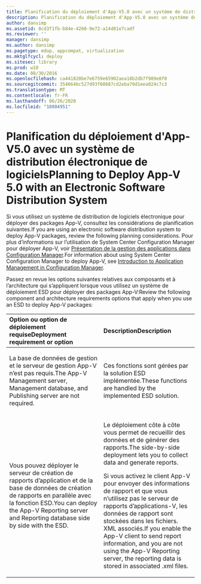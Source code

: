 ```yaml
---
title: Planification du déploiement d'App-V5.0 avec un système de distribution électronique de logiciels
description: Planification du déploiement d'App-V5.0 avec un système de distribution électronique de logiciels
author: dansimp
ms.assetid: 8cd3f1fb-b84e-4260-9e72-a14d01e7cadf
ms.reviewer: ''
manager: dansimp
ms.author: dansimp
ms.pagetype: mdop, appcompat, virtualization
ms.mktglfcycl: deploy
ms.sitesec: library
ms.prod: w10
ms.date: 08/30/2016
ms.openlocfilehash: ca441820be7e6759e65902aea18b2db7f989e8f0
ms.sourcegitcommit: 354664bc527d93f80687cd2eba70d1eea024c7c3
ms.translationtype: MT
ms.contentlocale: fr-FR
ms.lasthandoff: 06/26/2020
ms.locfileid: "10804951"
---
```

# <span data-ttu-id="0d0e7-103">Planification du déploiement d'App-V5.0 avec un système de distribution électronique de logiciels</span><span class="sxs-lookup"><span data-stu-id="0d0e7-103">Planning to Deploy App-V 5.0 with an Electronic Software Distribution System</span></span>


<span data-ttu-id="0d0e7-104">Si vous utilisez un système de distribution de logiciels électronique pour déployer des packages App-V, consultez les considérations de planification suivantes.</span><span class="sxs-lookup"><span data-stu-id="0d0e7-104">If you are using an electronic software distribution system to deploy App-V packages, review the following planning considerations.</span></span> <span data-ttu-id="0d0e7-105">Pour plus d’informations sur l’utilisation de System Center Configuration Manager pour déployer App-V, voir [Présentation de la gestion des applications dans Configuration Manager](https://go.microsoft.com/fwlink/?LinkId=281816).</span><span class="sxs-lookup"><span data-stu-id="0d0e7-105">For information about using System Center Configuration Manager to deploy App-V, see [Introduction to Application Management in Configuration Manager](https://go.microsoft.com/fwlink/?LinkId=281816).</span></span>

<span data-ttu-id="0d0e7-106">Passez en revue les options suivantes relatives aux composants et à l’architecture qui s’appliquent lorsque vous utilisez un système de déploiement ESD pour déployer des packages App-V:</span><span class="sxs-lookup"><span data-stu-id="0d0e7-106">Review the following component and architecture requirements options that apply when you use an ESD to deploy App-V packages:</span></span>

<table>
<colgroup>
<col width="50%" />
<col width="50%" />
</colgroup>
<thead>
<tr class="header">
<th align="left"><span data-ttu-id="0d0e7-107">Option ou option de déploiement requise</span><span class="sxs-lookup"><span data-stu-id="0d0e7-107">Deployment requirement or option</span></span></th>
<th align="left"><span data-ttu-id="0d0e7-108">Description</span><span class="sxs-lookup"><span data-stu-id="0d0e7-108">Description</span></span></th>
</tr>
</thead>
<tbody>
<tr class="odd">
<td align="left"><p><span data-ttu-id="0d0e7-109">La base de données de gestion et le serveur de gestion App-V n’est pas requis.</span><span class="sxs-lookup"><span data-stu-id="0d0e7-109">The App-V Management server, Management database, and Publishing server are not required.</span></span></p></td>
<td align="left"><p><span data-ttu-id="0d0e7-110">Ces fonctions sont gérées par la solution ESD implémentée.</span><span class="sxs-lookup"><span data-stu-id="0d0e7-110">These functions are handled by the implemented ESD solution.</span></span></p></td>
</tr>
<tr class="even">
<td align="left"><p><span data-ttu-id="0d0e7-111">Vous pouvez déployer le serveur de création de rapports d’application et de la base de données de création de rapports en parallèle avec la fonction ESD.</span><span class="sxs-lookup"><span data-stu-id="0d0e7-111">You can deploy the App-V Reporting server and Reporting database side by side with the ESD.</span></span></p></td>
<td align="left"><p><span data-ttu-id="0d0e7-112">Le déploiement côte à côte vous permet de recueillir des données et de générer des rapports.</span><span class="sxs-lookup"><span data-stu-id="0d0e7-112">The side-by-side deployment lets you to collect data and generate reports.</span></span></p>
<p><span data-ttu-id="0d0e7-113">Si vous activez le client App-V pour envoyer des informations de rapport et que vous n’utilisez pas le serveur de rapports d’applications-V, les données de rapport sont stockées dans les fichiers. XML associés.</span><span class="sxs-lookup"><span data-stu-id="0d0e7-113">If you enable the App-V client to send report information, and you are not using the App-V Reporting server, the reporting data is stored in associated .xml files.</span></span></p></td>
</tr>
</tbody>
</table>

 






 

 





